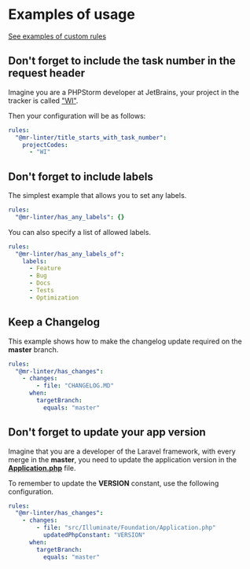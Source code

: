 # Examples of usage

[See examples of custom rules](custom-rule.md#examples)

## Don't forget to include the task number in the request header

Imagine you are a PHPStorm developer at JetBrains, your project in the tracker is called ["WI"](https://youtrack.jetbrains.com/issues/WI).

Then your configuration will be as follows:

```yaml
rules:
  "@mr-linter/title_starts_with_task_number":
    projectCodes:
      - "WI"
```

## Don't forget to include labels

The simplest example that allows you to set any labels.

```yaml
rules:
  "@mr-linter/has_any_labels": {}
```

You can also specify a list of allowed labels.

```yaml
rules:
  "@mr-linter/has_any_labels_of":
    labels:
      - Feature
      - Bug
      - Docs
      - Tests
      - Optimization
```

## Keep a Changelog

This example shows how to make the changelog update required on the **master** branch.

```yaml
rules:
  "@mr-linter/has_changes":
    - changes:
        - file: "CHANGELOG.MD"
      when:
        targetBranch:
          equals: "master"
```

## Don't forget to update your app version

Imagine that you are a developer of the Laravel framework, with every merge in the **master**, you need to update the application version in the [**Application.php**](https://github.com/laravel/framework/blob/10.x/src/Illuminate/Foundation/Application.php#L41) file. 

To remember to update the **VERSION** constant, use the following configuration.

```yaml
rules:
  "@mr-linter/has_changes":
    - changes:
        - file: "src/Illuminate/Foundation/Application.php"
          updatedPhpConstant: "VERSION"
      when:
        targetBranch:
          equals: "master"
```

